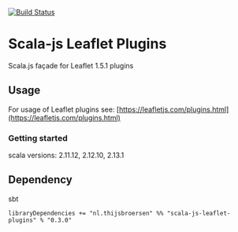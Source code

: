 [![Build Status](https://travis-ci.com/ThijsBroersen/scala-js-leaflet-plugins.svg)](https://travis-ci.com/ThijsBroersen/scala-js-leaflet-plugins)

# Scala-js Leaflet Plugins
Scala.js façade for Leaflet 1.5.1 plugins

## Usage
For usage of Leaflet plugins see: [https://leafletjs.com/plugins.html](https://leafletjs.com/plugins.html)

### Getting started
scala versions: 2.11.12, 2.12.10, 2.13.1

## Dependency
sbt
```
libraryDependencies += "nl.thijsbroersen" %% "scala-js-leaflet-plugins" % "0.3.0"
```

